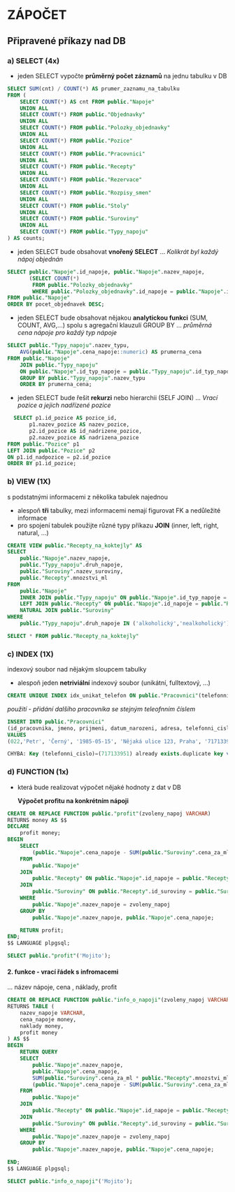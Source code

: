 # ZÁPOČET
## Připravené příkazy nad DB
### a) SELECT (4x)
- jeden SELECT vypočte **průměrný počet záznamů** na jednu tabulku v DB
```sql
SELECT SUM(cnt) / COUNT(*) AS prumer_zaznamu_na_tabulku
FROM (
    SELECT COUNT(*) AS cnt FROM public."Napoje"
    UNION ALL
    SELECT COUNT(*) FROM public."Objednavky"
	UNION ALL	
	SELECT COUNT(*) FROM public."Polozky_objednavky"
	UNION ALL
	SELECT COUNT(*) FROM public."Pozice"
	UNION ALL
	SELECT COUNT(*) FROM public."Pracovnici"
	UNION ALL
	SELECT COUNT(*) FROM public."Recepty"
	UNION ALL
	SELECT COUNT(*) FROM public."Rezervace"
	UNION ALL
	SELECT COUNT(*) FROM public."Rozpisy_smen"
	UNION ALL
	SELECT COUNT(*) FROM public."Stoly"
	UNION ALL
	SELECT COUNT(*) FROM public."Suroviny"
	UNION ALL
	SELECT COUNT(*) FROM public."Typy_napoju"
) AS counts; 
```

- jeden SELECT bude obsahovat **vnořený SELECT**
  	... *Kolikrát byl každý nápoj objednán*
```sql
SELECT public."Napoje".id_napoje, public."Napoje".nazev_napoje, 
       (SELECT COUNT(*) 
        FROM public."Polozky_objednavky" 
        WHERE public."Polozky_objednavky".id_napoje = public."Napoje".id_napoje) AS pocet_objednavek
FROM public."Napoje"
ORDER BY pocet_objednavek DESC;
```

- jeden SELECT bude obsahovat nějakou **analytickou funkci** (SUM, COUNT, AVG,…) spolu s agregační klauzulí GROUP BY
	... *průměrná cena nápoje pro každý typ nápoje*
```sql
SELECT public."Typy_napoju".nazev_typu,
	AVG(public."Napoje".cena_napoje::numeric) AS prumerna_cena
FROM public."Napoje" 
	JOIN public."Typy_napoju" 
	ON public."Napoje".id_typ_napoje = public."Typy_napoju".id_typ_napoje
	GROUP BY public."Typy_napoju".nazev_typu
	ORDER BY prumerna_cena;
```


- jeden SELECT bude řešit **rekurzi** nebo hierarchii (SELF JOIN)
  	... *Vrací pozice a jejich nadřízené pozice*
```sql
  SELECT p1.id_pozice AS pozice_id, 
       p1.nazev_pozice AS nazev_pozice, 
       p2.id_pozice AS id_nadrizene_pozice, 
       p2.nazev_pozice AS nadrizena_pozice
FROM public."Pozice" p1
LEFT JOIN public."Pozice" p2
ON p1.id_nadpozice = p2.id_pozice
ORDER BY p1.id_pozice;
```

### b) VIEW (1X)
s podstatnými informacemi z několika tabulek najednou
- alespoň **tři** tabulky, mezi informacemi nemají figurovat FK a nedůležité informace
- pro spojení tabulek použijte různé typy příkazu **JOIN** (inner, left, right, natural, …)

```sql
CREATE VIEW public."Recepty_na_koktejly" AS
SELECT
    public."Napoje".nazev_napoje,
    public."Typy_napoju".druh_napoje, 
    public."Suroviny".nazev_suroviny,
    public."Recepty".mnozstvi_ml
FROM
    public."Napoje"
    INNER JOIN public."Typy_napoju" ON public."Napoje".id_typ_napoje = public."Typy_napoju".id_typ_napoje 
	LEFT JOIN public."Recepty" ON public."Napoje".id_napoje = public."Recepty".id_napoje
    NATURAL JOIN public."Suroviny" 
WHERE
    public."Typy_napoju".druh_napoje IN ('alkoholický','nealkoholický'); 
```
```sql
SELECT * FROM public."Recepty_na_koktejly"
```

### c) INDEX (1X)
indexový soubor nad nějakým sloupcem tabulky
- alespoň jeden **netriviální** indexový soubor (unikátní, fulltextový, …)
  
```sql
CREATE UNIQUE INDEX idx_unikat_telefon ON public."Pracovnici"(telefonni_cislo);
```
*použití - přidání dalšího pracovníka se stejným teleofnním číslem*
```sql
INSERT INTO public."Pracovnici" 
(id_pracovnika, jmeno, prijmeni, datum_narozeni, adresa, telefonni_cislo, uvazek, cislo_uctu, datum_nastupu, id_pozice) 
VALUES 
(022,'Petr', 'Černý', '1985-05-15', 'Nějaká ulice 123, Praha', '717133951', 'DPP', '123456789/0800', '2023-01-01', 1);
```
```sql
CHYBA: Key (telefonni_cislo)=(717133951) already exists.duplicate key value violates unique constraint "idx_unikat_telefon" 
```
### d) FUNCTION (1x)
- která bude realizovat výpočet nějaké hodnoty z dat v DB

	**Výpočet profitu na konkrétním nápoji**
```sql
CREATE OR REPLACE FUNCTION public."profit"(zvoleny_napoj VARCHAR)
RETURNS money AS $$
DECLARE
    profit money;
BEGIN
    SELECT 
        (public."Napoje".cena_napoje - SUM(public."Suroviny".cena_za_ml * public."Recepty".mnozstvi_ml))::money INTO profit
    FROM 
        public."Napoje"
    JOIN 
        public."Recepty" ON public."Napoje".id_napoje = public."Recepty".id_napoje
    JOIN 
        public."Suroviny" ON public."Recepty".id_suroviny = public."Suroviny".id_suroviny
    WHERE 
        public."Napoje".nazev_napoje = zvoleny_napoj
    GROUP BY 
        public."Napoje".nazev_napoje, public."Napoje".cena_napoje;

    RETURN profit;
END; 
$$ LANGUAGE plpgsql;
```

```sql
SELECT public."profit"('Mojito');
```

#### 2. funkce - vrací řádek s infromacemi 
... název nápoje, cena , náklady, profit
```sql
CREATE OR REPLACE FUNCTION public."info_o_napoji"(zvoleny_napoj VARCHAR)
RETURNS TABLE (
    nazev_napoje VARCHAR,
    cena_napoje money,
    naklady money,
    profit money
) AS $$
BEGIN
    RETURN QUERY
    SELECT 
        public."Napoje".nazev_napoje,
        public."Napoje".cena_napoje,
        SUM(public."Suroviny".cena_za_ml * public."Recepty".mnozstvi_ml)::money AS naklady,
        (public."Napoje".cena_napoje - SUM(public."Suroviny".cena_za_ml * public."Recepty".mnozstvi_ml))::money AS profit
    FROM 
        public."Napoje"
    JOIN 
        public."Recepty" ON public."Napoje".id_napoje = public."Recepty".id_napoje
    JOIN 
        public."Suroviny" ON public."Recepty".id_suroviny = public."Suroviny".id_suroviny
    WHERE 
        public."Napoje".nazev_napoje = zvoleny_napoj
    GROUP BY 
        public."Napoje".nazev_napoje, public."Napoje".cena_napoje;

END; 
$$ LANGUAGE plpgsql;
```
```sql
SELECT public."info_o_napoji"('Mojito');
```
